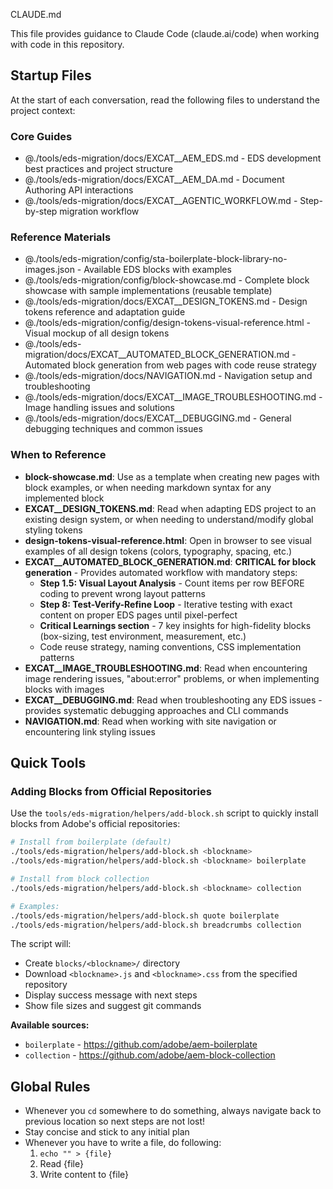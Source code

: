 CLAUDE.md

This file provides guidance to Claude Code (claude.ai/code) when working with code in this repository.



## Startup Files

At the start of each conversation, read the following files to understand the project context:

### Core Guides
- @./tools/eds-migration/docs/EXCAT__AEM_EDS.md - EDS development best practices and project structure
- @./tools/eds-migration/docs/EXCAT__AEM_DA.md - Document Authoring API interactions
- @./tools/eds-migration/docs/EXCAT__AGENTIC_WORKFLOW.md - Step-by-step migration workflow

### Reference Materials
- @./tools/eds-migration/config/sta-boilerplate-block-library-no-images.json - Available EDS blocks with examples
- @./tools/eds-migration/config/block-showcase.md - Complete block showcase with sample implementations (reusable template)
- @./tools/eds-migration/docs/EXCAT__DESIGN_TOKENS.md - Design tokens reference and adaptation guide
- @./tools/eds-migration/config/design-tokens-visual-reference.html - Visual mockup of all design tokens
- @./tools/eds-migration/docs/EXCAT__AUTOMATED_BLOCK_GENERATION.md - Automated block generation from web pages with code reuse strategy
- @./tools/eds-migration/docs/NAVIGATION.md - Navigation setup and troubleshooting
- @./tools/eds-migration/docs/EXCAT__IMAGE_TROUBLESHOOTING.md - Image handling issues and solutions
- @./tools/eds-migration/docs/EXCAT__DEBUGGING.md - General debugging techniques and common issues

### When to Reference
- **block-showcase.md**: Use as a template when creating new pages with block examples, or when needing markdown syntax for any implemented block
- **EXCAT__DESIGN_TOKENS.md**: Read when adapting EDS project to an existing design system, or when needing to understand/modify global styling tokens
- **design-tokens-visual-reference.html**: Open in browser to see visual examples of all design tokens (colors, typography, spacing, etc.)
- **EXCAT__AUTOMATED_BLOCK_GENERATION.md**: **CRITICAL for block generation** - Provides automated workflow with mandatory steps:
  - **Step 1.5: Visual Layout Analysis** - Count items per row BEFORE coding to prevent wrong layout patterns
  - **Step 8: Test-Verify-Refine Loop** - Iterative testing with exact content on proper EDS pages until pixel-perfect
  - **Critical Learnings section** - 7 key insights for high-fidelity blocks (box-sizing, test environment, measurement, etc.)
  - Code reuse strategy, naming conventions, CSS implementation patterns
- **EXCAT__IMAGE_TROUBLESHOOTING.md**: Read when encountering image rendering issues, "about:error" problems, or when implementing blocks with images
- **EXCAT__DEBUGGING.md**: Read when troubleshooting any EDS issues - provides systematic debugging approaches and CLI commands
- **NAVIGATION.md**: Read when working with site navigation or encountering link styling issues



## Quick Tools

### Adding Blocks from Official Repositories

Use the `tools/eds-migration/helpers/add-block.sh` script to quickly install blocks from Adobe's official repositories:

```bash
# Install from boilerplate (default)
./tools/eds-migration/helpers/add-block.sh <blockname>
./tools/eds-migration/helpers/add-block.sh <blockname> boilerplate

# Install from block collection
./tools/eds-migration/helpers/add-block.sh <blockname> collection

# Examples:
./tools/eds-migration/helpers/add-block.sh quote boilerplate
./tools/eds-migration/helpers/add-block.sh breadcrumbs collection
```

The script will:
- Create `blocks/<blockname>/` directory
- Download `<blockname>.js` and `<blockname>.css` from the specified repository
- Display success message with next steps
- Show file sizes and suggest git commands

**Available sources:**
- `boilerplate` - https://github.com/adobe/aem-boilerplate
- `collection` - https://github.com/adobe/aem-block-collection

## Global Rules

- Whenever you `cd` somewhere to do something, always navigate back to previous location so next steps are not lost!
- Stay concise and stick to any initial plan
- Whenever you have to write a file, do following:
  1. `echo "" > {file}`
  2. Read {file}
  3. Write content to {file}
